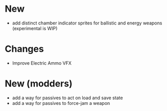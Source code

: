 # New
- add distinct chamber indicator sprites for ballistic and energy weapons (experimental is WIP)

# Changes
- Improve Electric Ammo VFX

# New (modders)
- add a way for passives to act on load and save state
- add a way for passives to force-jam a weapon
